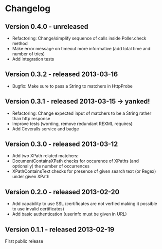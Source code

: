 Changelog
=========

Version 0.4.0 - unreleased
-------------

* Refactoring: Change/simplify sequence of calls inside Poller.check method
* Make error message on timeout more informative (add total time and number of tries)
* Add integration tests

Version 0.3.2 - released 2013-03-16
-------------

* Bugfix: Make sure to pass a String to matchers in HttpProbe

Version 0.3.1 - released 2013-03-15 -> yanked!
-------------

* Refactoring: Change expected input of matchers to be a String rather than http response
* Improve tests (wording, remove redundant REXML requires)
* Add Coveralls service and badge

Version 0.3.0 - released 2013-03-12
-------------

* Add two XPath related matchers:
 * DocumentContainsXPath checks for occurence of XPaths (and optionally) the number of occurrences
 * XPathContainsText checks for presence of given search text (or Regex) under given XPath

Version 0.2.0 - released 2013-02-20
-------------

* Add capability to use SSL (certificates are not verfied making it possible to use invalid certificates)
* Add basic authentication (userinfo must be given in URL)


Version 0.1.1 - released 2013-02-19
-------------

First public release
